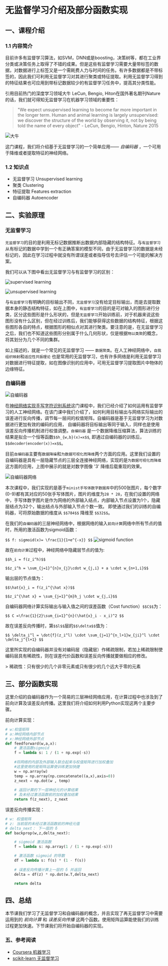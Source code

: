 # 无监督学习介绍及部分函数实现

## 一、课程介绍

### 1.1 内容简介 

目前许多有监督学习算法，如SVM，DNN或是boosting，决策树等，都在工业界分类或决策任务上取得了不错的成果。但是这些有监督学习需要大量带标签的数据，对数据进行上标签又是一个需耗费人力与时间的任务。有许多数据都是不带标签的，因此我们可利用无监督学习对其进行聚类或特征提取。利用无监督学习得到的特征结果也可应用到带标记数据较少的有监督学习任务中，提高其分类性能。

引用目前热门的深度学习领域大牛 LeCun, Bengio, Hiton在国外著名期刊Nature的话，我们就可得知无监督学习在机器学习领域的重要性：

> "We expect unsupervised learning to become far more important in the longer term. Human and animal learning is largely unsupervised: we discover the structure of the world by observing it, not by being told the name of every object" - LeCun, Bengio, Hinton, Nature 2015

![大牛](https://dn-anything-about-doc.qbox.me/document-uid291340labid2287timestamp1478678009791.png/wm)

这门课程，我们将介绍基于无监督学习的一个简单应用—— _自编码器_ ，一个可用于降维或者提取特征的神经网络。


### 1.2 知识点

- 无监督学习 Unsupervised learning
- 聚类 Clustering
- 特征提取 Features extraction
- 自编码器 Autoencoder

## 二、实验原理

### 无监督学习

`无监督学习`的目的是利用无标记数据推断出数据内部隐藏的结构特征。与`有监督学习`从有标记的数据中学到一个有正确答案的模型不同，由于无监督学习的数据是未经标记的，因此在学习过程中就没有所谓误差或者指导信号去评估一个可能的解决方案。

我们可以从下图中看出无监督学习与有监督学习的区别：

![supervised learning](https://dn-anything-about-doc.qbox.me/document-uid291340labid2287timestamp1478745393877.png/wm)

![unsupervised learning](https://dn-anything-about-doc.qbox.me/document-uid291340labid2287timestamp1478745074487.png/wm)

与`有监督学习`有明确的目标输出不同，`无监督学习`没有给定目标输出，而是去提取数据本身的静态结构特征，如在上图中，`有监督学习`的目的是可对输入的图形进行分类，区分这些图形是什么形状的，但是`无监督学习`开始训练前，对于机器来说这些图形没有什么区别，但在经过训练后，我们能够获得这些数据的结构特征，根据这些图形各自的特点，根据图形的相似点对其进行聚类。要注意的是，在无监督学习之后，我们也不知道这些图形分别属于什么几何形状，仅是根据`物以类聚`的概念，将其划分为几个不同的集群。

如上描述的，就是一个常见的无监督学习 —— `数据聚类`。在人工神经网络中，`自我组织映射`和`适应性共振理论` 也是常用的无监督学习，也有许多网络是利用无监督学习对数据进行特征提取，如在图像识别的应用中，可用无监督学习提取图片中物体的边缘特征。

### 自编码器

![自编码器](https://dn-anything-about-doc.qbox.me/document-uid291340labid2287timestamp1478747253090.png/wm)


在[神经网络实现手写字符识别系统](http://www.shiyanlou/courses/593)这门课程中，我们已经介绍了如何运用有监督学习的人工神经网络。在该门课中我们介绍了，如何利用目标输出与网络实际输出的误差进行反向传播，调节每一层间的权值矩阵。自编码器是基于无监督学习为对数据进行更加有效的编码的应用， 自编码器将目标输出等同于输入，同样也是使用误差反向传播机制进行权值调整。`自编码器` 是一个数据降维压缩算法，算法训练的结果是拟合一个恒等函数`$$h_{w,b}(x)=x$$`, 即通过自编码器的训练后，`$$decoder(encoder(x))=x$$`。

目前`自编码器`主要有`数据降噪`和`为数据可视化而降维`两个方面的应用。这里我们设置的自编码器是具有一层隐藏节点的三层全连接神经网络，实现的是`为数据可视化而降维`这方面的应用，上图中展示的就是对数字图像 &#39;3&#39; 降维后载重现的效果。

![自编码器网络](https://dn-anything-about-doc.qbox.me/document-uid291340labid2287timestamp1478758885961.png/wm)

本次课程中，我们实现的是基于`minist手写体数字数据库`中的500张图片，每个数字 (0-9)都有其对应的50张手写体图片，图片的维度为`28 * 28`，在我们设置的网络中，手写体数字图片是作为网络的外部输入结点，内部输入节点设置为1个，隐藏层结点为32个，输出结点与外部输入节点个数一致。 即使通过我们的训练的自编码器，可将原始数据的维度从 `$$784$$` 降维至 `$$32$$`。

在我们的`自编码器`的三层神经网络中，根据网络的输入`前向计算`网络中所有节点的值时，所用的激活函数为sigmoid函数：

`$$
f: sigmoid(x)= \frac{1}{1+e^{-x}}
$$` ![sigmoid function](https://dn-anything-about-doc.qbox.me/document-uid291340labid2287timestamp1478758295103.png/wm)

故在`前向计算`过程中，神经网络中隐藏层节点的值为:

`$$h_i = f(z_i^h)$$`

`$$z_i^h = \sum_{j=1}^{n}x_{j}\cdot w_{j,i} + a \cdot w_{n+1,i}$$`

输出层的节点值为：

`$$\hat{x}_i = f(z_i^{\hat x})$$`

`$$z_i^{\hat x} = \sum_{j=1}^{m}h_j \cdot w_{j,i}$$`

自编码器网络计算实际输出与输入值之间的误差函数（Cost function）`$$C$$`为：

`$$
C =\frac{1}{2}\sum_{i=1}^{n}(\hat{x}_i - x_i)^2
$$`

故在误差反向传播时，第`$$l$$`层的`$$\delta$$`值为：

`$$
\delta_i^l = \dot{f}(z_i^l) \cdot \sum_{j=1}^{n_l+1}w_{ji}^l \cdot \delta_j^{l+1}
$$`

这里所实现的自编码器并没有对编码层（隐藏层）作稀疏限制，若加上稀疏限制使编码层具有稀疏性，则在误差代价函数和误差反向传播就要做相应的修改。

&gt; 稀疏性：只有很少的几个非零元素或只有很少的几个远大于零的元素


## 三、部分函数实现

这里介绍的自编码器作为一个简易的三层神经网络应用，在计算过程中也涉及到了前向计算及误差反向传播。这里我们将介绍如何利用Python实现这两个主要步骤。

前向计算实现：
```python
# w:权值矩阵
# a:神经网络内部节点
# x:神经网络外部节点
def feedforward(w,a,x):
    # 激活函数sigmoid
    f = lambda s: 1 / (1 + np.exp(-s)) 
    
    #将网络的内部及外部输入联合起来与权值矩阵进行加权叠加
    #这里使用的是矩阵运算使训练更加快捷
    w = np.array(w)
    temp = np.array(np.concatenate((a,x),axis=0))
    z_next = np.dot(w , temp)
    
    # 返回计算的下一层神经元的计算结果
    # 及未经过激活函数前的加权叠加结果
    return f(z_next), z_next
```
误差反向传播实现：

```python
# w: 权值矩阵
# z: 当前层的未经过激活函数前的神经元值
# delta_next： 下一层的 δ
def backprop(w,z,delta_next):

    # sigmoid 激活函数
    f = lambda s: np.array(1 / (1 + np.exp(-s)))

    # 激活函数 sigmoid 的导数
    df = lambda s: f(s) * (1 - f(s))
    
    # 误差反向传播计算上一层的 δ 并返回
    delta = df(z) * np.dot(w.T,delta_next)    

    return delta
```

## 四、总结
本节课我们学习了无监督学习和自编码器的概念，并且实现了再无监督学习中需要运用到的 _前向计算_ 和 _误差反向传播_ 这两个函数。使用矩阵运算能使我们的训练过程更加快速。下节课我们将开始自编码器的实现。

### 五、参考阅读

- [Coursera 机器学习](https://www.coursera.org/learn/machine-learning)
- [scikit-learn 无监督学习](http://scikit-learn.org/stable/unsupervised_learning.html)